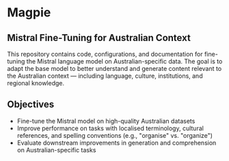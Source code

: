 # Magpie
## Mistral Fine-Tuning for Australian Context

This repository contains code, configurations, and documentation for fine-tuning the Mistral language model on Australian-specific data. The goal is to adapt the base model to better understand and generate content relevant to the Australian context — including language, culture, institutions, and regional knowledge.

## Objectives

- Fine-tune the Mistral model on high-quality Australian datasets
- Improve performance on tasks with localised terminology, cultural references, and spelling conventions (e.g., "organise" vs. "organize")
- Evaluate downstream improvements in generation and comprehension on Australian-specific tasks


